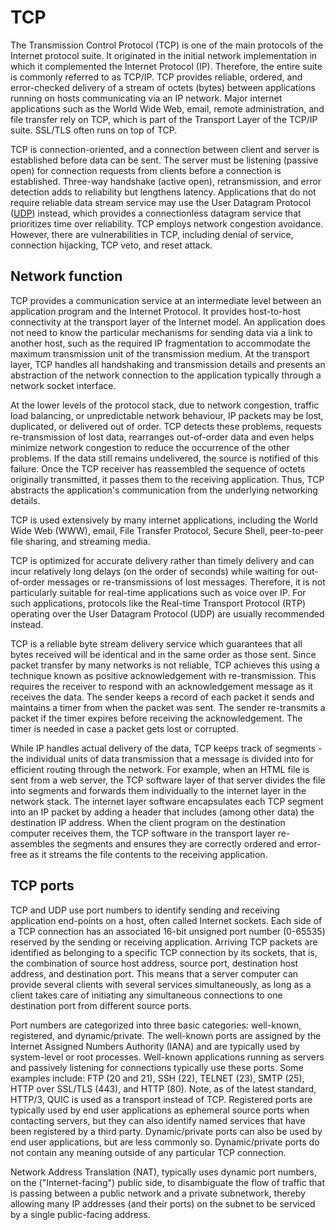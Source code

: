# TCP

The Transmission Control Protocol (TCP) is one of the main protocols of the Internet protocol suite. It originated in the initial network implementation in which it complemented the Internet Protocol (IP). Therefore, the entire suite is commonly referred to as TCP/IP. TCP provides reliable, ordered, and error-checked delivery of a stream of octets (bytes) between applications running on hosts communicating via an IP network. Major internet applications such as the World Wide Web, email, remote administration, and file transfer rely on TCP, which is part of the Transport Layer of the TCP/IP suite. SSL/TLS often runs on top of TCP.

TCP is connection-oriented, and a connection between client and server is established before data can be sent. The server must be listening (passive open) for connection requests from clients before a connection is established. Three-way handshake (active open), retransmission, and error detection adds to reliability but lengthens latency. Applications that do not require reliable data stream service may use the User Datagram Protocol ([UDP](udp.md)) instead, which provides a connectionless datagram service that prioritizes time over reliability. TCP employs network congestion avoidance. However, there are vulnerabilities in TCP, including denial of service, connection hijacking, TCP veto, and reset attack.

## Network function

TCP provides a communication service at an intermediate level between an application program and the Internet Protocol. It provides host-to-host connectivity at the transport layer of the Internet model. An application does not need to know the particular mechanisms for sending data via a link to another host, such as the required IP fragmentation to accommodate the maximum transmission unit of the transmission medium. At the transport layer, TCP handles all handshaking and transmission details and presents an abstraction of the network connection to the application typically through a network socket interface.

At the lower levels of the protocol stack, due to network congestion, traffic load balancing, or unpredictable network behaviour, IP packets may be lost, duplicated, or delivered out of order. TCP detects these problems, requests re-transmission of lost data, rearranges out-of-order data and even helps minimize network congestion to reduce the occurrence of the other problems. If the data still remains undelivered, the source is notified of this failure. Once the TCP receiver has reassembled the sequence of octets originally transmitted, it passes them to the receiving application. Thus, TCP abstracts the application's communication from the underlying networking details.

TCP is used extensively by many internet applications, including the World Wide Web (WWW), email, File Transfer Protocol, Secure Shell, peer-to-peer file sharing, and streaming media.

TCP is optimized for accurate delivery rather than timely delivery and can incur relatively long delays (on the order of seconds) while waiting for out-of-order messages or re-transmissions of lost messages. Therefore, it is not particularly suitable for real-time applications such as voice over IP. For such applications, protocols like the Real-time Transport Protocol (RTP) operating over the User Datagram Protocol (UDP) are usually recommended instead.

TCP is a reliable byte stream delivery service which guarantees that all bytes received will be identical and in the same order as those sent. Since packet transfer by many networks is not reliable, TCP achieves this using a technique known as positive acknowledgement with re-transmission. This requires the receiver to respond with an acknowledgement message as it receives the data. The sender keeps a record of each packet it sends and maintains a timer from when the packet was sent. The sender re-transmits a packet if the timer expires before receiving the acknowledgement. The timer is needed in case a packet gets lost or corrupted.

While IP handles actual delivery of the data, TCP keeps track of segments - the individual units of data transmission that a message is divided into for efficient routing through the network. For example, when an HTML file is sent from a web server, the TCP software layer of that server divides the file into segments and forwards them individually to the internet layer in the network stack. The internet layer software encapsulates each TCP segment into an IP packet by adding a header that includes (among other data) the destination IP address. When the client program on the destination computer receives them, the TCP software in the transport layer re-assembles the segments and ensures they are correctly ordered and error-free as it streams the file contents to the receiving application.

## TCP ports

TCP and UDP use port numbers to identify sending and receiving application end-points on a host, often called Internet sockets. Each side of a TCP connection has an associated 16-bit unsigned port number (0-65535) reserved by the sending or receiving application. Arriving TCP packets are identified as belonging to a specific TCP connection by its sockets, that is, the combination of source host address, source port, destination host address, and destination port. This means that a server computer can provide several clients with several services simultaneously, as long as a client takes care of initiating any simultaneous connections to one destination port from different source ports.

Port numbers are categorized into three basic categories: well-known, registered, and dynamic/private. The well-known ports are assigned by the Internet Assigned Numbers Authority (IANA) and are typically used by system-level or root processes. Well-known applications running as servers and passively listening for connections typically use these ports. Some examples include: FTP (20 and 21), SSH (22), TELNET (23), SMTP (25), HTTP over SSL/TLS (443), and HTTP (80). Note, as of the latest standard, HTTP/3, QUIC is used as a transport instead of TCP. Registered ports are typically used by end user applications as ephemeral source ports when contacting servers, but they can also identify named services that have been registered by a third party. Dynamic/private ports can also be used by end user applications, but are less commonly so. Dynamic/private ports do not contain any meaning outside of any particular TCP connection.

Network Address Translation (NAT), typically uses dynamic port numbers, on the ("Internet-facing") public side, to disambiguate the flow of traffic that is passing between a public network and a private subnetwork, thereby allowing many IP addresses (and their ports) on the subnet to be serviced by a single public-facing address.
